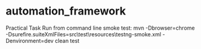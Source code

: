 # automation_framework
Practical Task
Run from command line smoke test: mvn -Dbrowser=chrome -Dsurefire.suiteXmlFiles=src\test\resources\testng-smoke.xml -Denvironment=dev clean test

